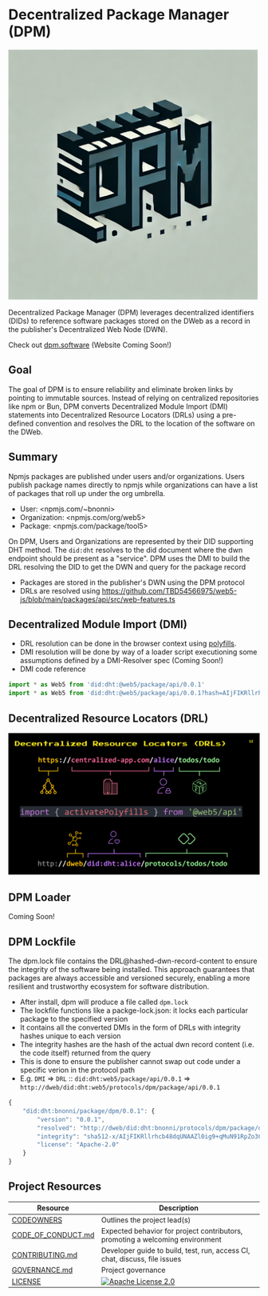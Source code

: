 # Decentralized Package Manager (DPM)

<img src="/docs/img/logo/tan/profile.webp" height=500 width=500 />

Decentralized Package Manager (DPM) leverages decentralized identifiers (DIDs) to reference software packages stored on the DWeb as a record in the publisher's Decentralized Web Node (DWN).

Check out [dpm.software](https://dpm.software) (Website Coming Soon!)

## Goal

The goal of DPM is to ensure reliability and eliminate broken links by pointing to immutable sources. Instead of relying on centralized repositories like npm or Bun, DPM converts Decentralized Module Import (DMI) statements into Decentralized Resource Locators (DRLs) using a pre-defined convention and resolves the DRL to the location of the software on the DWeb.

## Summary

Npmjs packages are published under users and/or organizations. Users publish package names directly to npmjs while organizations can have a list of packages that roll up under the org umbrella.

* User: <npmjs.com/~bnonni>
* Organization: <npmjs.com/org/web5>
* Package: <npmjs.com/package/tool5>

On DPM, Users and Organizations are represented by their DID supporting DHT method. The `did:dht` resolves to the did document where the dwn endpoint should be present as a "service". DPM uses the DMI to build the DRL resolving the DID to get the DWN and query for the package record

* Packages are stored in the publisher's DWN using the DPM protocol
* DRLs are resolved using <https://github.com/TBD54566975/web5-js/blob/main/packages/api/src/web-features.ts>

## Decentralized Module Import (DMI)

* DRL resolution can be done in the browser context using [polyfills](https://github.com/TBD54566975/web5-js/blob/main/packages/api/src/web-features.ts).
* DMI resolution will be done by way of a loader script executioning some assumptions defined by a DMI-Resolver spec (Coming Soon!)
* DMI code reference

```ts
import * as Web5 from 'did:dht:@web5/package/api/0.0.1'
import * as Web5 from 'did:dht:@web5/package/api/0.0.1?hash=AIjFIKRllrhcb48dqUNAAZl0ig9'
```

## Decentralized Resource Locators (DRL)

![drls](./docs/img/drls.png)

## DPM Loader

Coming Soon!

## DPM Lockfile

The dpm.lock file contains the DRL@hashed-dwn-record-content to ensure the integrity of the software being installed. This approach guarantees that packages are always accessible and versioned securely, enabling a more resilient and trustworthy ecosystem for software distribution.

* After install, dpm will produce a file called `dpm.lock`
* The lockfile functions like a packge-lock.json: it locks each particular package to the specified version
* It contains all the converted DMIs in the form of DRLs with integrity hashes unique to each version
* The integrity hashes are the hash of the actual dwn record content (i.e. the code itself) returned from the query
* This is done to ensure the publisher cannot swap out code under a specific verion in the protocol path
* E.g. `DMI` => `DRL` :: `did:dht:web5/package/api/0.0.1` => `http://dweb/did:dht:web5/protocols/dpm/package/api/0.0.1`

```ts
{
    "did:dht:bnonni/package/dpm/0.0.1": {
        "version": "0.0.1",
        "resolved": "http://dweb/did:dht:bnonni/protocols/dpm/package/dpm/0.0.1",
        "integrity": "sha512-x/AIjFIKRllrhcb48dqUNAAZl0ig9+qMuN91RpZo3Cb2+zuibfh+KISl6+kVVyktDz230JKc208UkQwwMqyB+w==/VNCYsUA==",
        "license": "Apache-2.0"
    }
}
```

## Project Resources

| Resource                                   | Description                                                                    |
| ------------------------------------------ | ------------------------------------------------------------------------------ |
| [CODEOWNERS](./CODEOWNERS)                 | Outlines the project lead(s)                                                   |
| [CODE_OF_CONDUCT.md](./CODE_OF_CONDUCT.md) | Expected behavior for project contributors, promoting a welcoming environment |
| [CONTRIBUTING.md](./CONTRIBUTING.md)       | Developer guide to build, test, run, access CI, chat, discuss, file issues     |
| [GOVERNANCE.md](./GOVERNANCE.md)           | Project governance                                                             |
| [LICENSE](./LICENSE)                       | [![Apache License 2.0][apache-license-badge]][apache-license-link]            |

[apache-license-badge]: https://img.shields.io/badge/license-Apache%202.0-blue.svg
[apache-license-link]: https://opensource.org/licenses/Apache-2.0
